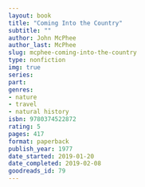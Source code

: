 ```yaml
---
layout: book
title: "Coming Into the Country"
subtitle: ""
author: John McPhee
author_last: McPhee
slug: mcphee-coming-into-the-country
type: nonfiction
img: true
series: 
part: 
genres:
- nature
- travel
- natural history
isbn: 9780374522872
rating: 5
pages: 417
format: paperback
publish_year: 1977
date_started: 2019-01-20
date_completed: 2019-02-08
goodreads_id: 79
---
```

